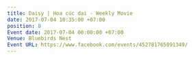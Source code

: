 ```yaml
---
title: Daisy | Hoa cúc dại - Weekly Movie
date: 2017-07-04 10:35:00 +07:00
position: 8
Event date: 2017-07-04 00:00:00 +07:00
Venue: Bluebirds Nest
Event URL: https://www.facebook.com/events/452781765091349/
---
```


